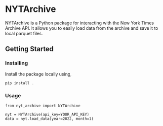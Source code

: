 # NYTArchive

NYTArchive is a Python package for interacting with the New York Times Archive API. It allows you to easily load data from the archive and save it to local parquet files.

## Getting Started

### Installing 

Install the package locally using, 

```
pip install .
```

### Usage 

```
from nyt_archive import NYTArchive

nyt = NYTArchive(api_key=YOUR_API_KEY)
data = nyt.load_data(year=2022, month=1)
```